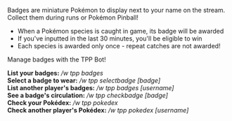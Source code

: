 Badges are miniature Pokémon to display next to your name on the stream.  Collect them during runs or Pokémon Pinball!

* When a Pokémon species is caught in game, its badge will be awarded
* If you've inputted in the last 30 minutes, you'll be eligible to win
* Each species is awarded only once - repeat catches are not awarded!

Manage badges with the TPP Bot! 

**List your badges:** */w tpp badges*  
**Select a badge to wear:** */w tpp selectbadge [badge]*  
**List another player's badges:**  */w tpp badges [username]*  
**See a badge's circulation:** */w tpp checkbadge [badge]*  
**Check your Pokédex:** */w tpp pokedex*  
**Check another player's Pokédex:** */w tpp pokedex [username]*